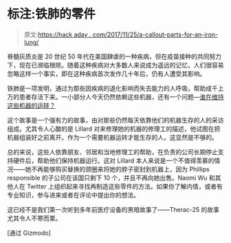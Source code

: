 # 标注:铁肺的零件

> 原文:[https://hack aday . com/2017/11/25/a-callout-parts-for-an-iron-lung/](https://hackaday.com/2017/11/25/a-callout-parts-for-an-iron-lung/)

脊髓灰质炎是 20 世纪 50 年代在美国肆虐的一种疾病，但在疫苗接种的共同努力下，现在已濒临根除。随着这种疾病对大多数人来说成为遥远的记忆，人们很容易忽略这样一个事实，即在这种疾病首次发作几十年后，仍有人遭受其影响。

铁肺是一项发明，通过为那些因疾病的退化影响而失去能力的人呼吸，帮助成千上万的患者存活下来。一小部分人今天仍然依赖这些机器，还有一个问题—[谁在维持这些机器的运转？](https://gizmodo.com/the-last-of-the-iron-lungs-1819079169)

这个故事是一个强有力的故事，由对那些仍然每天依靠他们的机器生存的人的采访组成。尤其令人心酸的是 Lillard 对来修理她的机器的修理工的描述，他试图在把机器组装好之前离开。作为一个需要机器运转才能生存的人，这显然是不够的。

总的来说，这些人依靠朋友、邻居和当地修理工的帮助，在负责的公司长期停止支持硬件后，帮助他们保持机器运行。这对 Lillard 本人来说是一个不值得羡慕的情况——她不再能够购买替换的颈圈来将她的脖子密封到机器上，因为 Phillips responsible 的子公司在该国只剩下 10 个，并且不再向她出售。Naomi Wu 和其他人在 Twitter 上组织起来寻找再制造这些零件的方法。如果你了解内情，或者有专业知识，参与进来或者在评论中提出你的想法。

这已经不是我们第一次听到多年前医疗设备的黑暗故事了——Therac-25 的故事尤其令人不寒而栗。

[通过 Gizmodo]